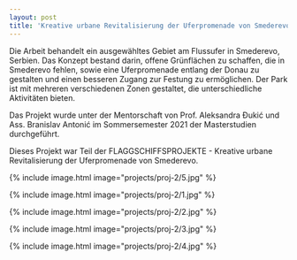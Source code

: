 ```yaml
---
layout: post
title: 'Kreative urbane Revitalisierung der Uferpromenade von Smederevo'
---
```


Die Arbeit behandelt ein ausgewähltes Gebiet am Flussufer in Smederevo, Serbien. Das Konzept bestand darin, offene Grünflächen zu schaffen, die in Smederevo fehlen, sowie eine Uferpromenade entlang der Donau zu gestalten und einen besseren Zugang zur Festung zu ermöglichen. Der Park ist mit mehreren verschiedenen Zonen gestaltet, die unterschiedliche Aktivitäten bieten.

Das Projekt wurde unter der Mentorschaft von Prof. Aleksandra Đukić und Ass. Branislav Antonić im Sommersemester 2021 der Masterstudien durchgeführt.

Dieses Projekt war Teil der FLAGGSCHIFFSPROJEKTE - Kreative urbane Revitalisierung der Uferpromenade von Smederevo.

{% include image.html  image="projects/proj-2/5.jpg" %}

{% include image.html  image="projects/proj-2/1.jpg" %}

{% include image.html  image="projects/proj-2/2.jpg" %}

{% include image.html  image="projects/proj-2/3.jpg" %}

{% include image.html  image="projects/proj-2/4.jpg" %}
